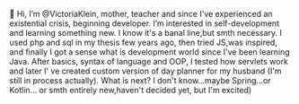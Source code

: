  👋 Hi, I’m @VictoriaKlein, mother, teacher and since I've experienced an existential crisis, beginning developer.
 I’m interested in self-development and learning something new. I know it's a banal line,but smth necessary. I used php and sql in my thesis few years ago, then tried JS,was inspired,
 and finally I got a sense what is development world since I've been learning Java. After basics, syntax of language and OOP, I tested how servlets work 
 and later I' ve created custom version of day planner for my husband (I'm still in process actually). What is next? I don't know...maybe Spring...or Kotlin...
 or smth entirely new,haven't decided yet, but I'm excited)
